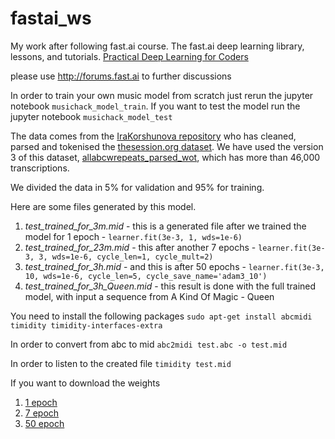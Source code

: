 # fastai_ws

My work after following fast.ai course. The fast.ai deep learning library, lessons, and tutorials. [Practical Deep Learning for Coders](http://course.fast.ai)

please use http://forums.fast.ai to further discussions 

In order to train your own music model from scratch just rerun the jupyter notebook `musichack_model_train`.
If you want to test the model run the jupyter notebook `musichack_model_test`

The data comes from the [IraKorshunova repository](https://github.com/IraKorshunova/folk-rnn/tree/master/data) who has cleaned, parsed and tokenised the [thesession.org dataset](https://github.com/adactio/TheSession-data). We have used the version 3 of this dataset, [allabcwrepeats_parsed_wot](allabcwrepeats_parsed_wot), which has more than 46,000 transcriptions.

We divided the data in 5% for validation and 95% for training.

Here are some files generated by this model.

1. *test_trained_for_3m.mid* - this is a generated file after we trained the model for 1 epoch - `learner.fit(3e-3, 1, wds=1e-6)`
1. *test_trained_for_23m.mid* - this after another 7 epochs - `learner.fit(3e-3, 3, wds=1e-6, cycle_len=1, cycle_mult=2)`
1. *test_trained_for_3h.mid* - and this is after 50 epochs - `learner.fit(3e-3, 10, wds=1e-6, cycle_len=5, cycle_save_name='adam3_10')`
1. *test_trained_for_3h_Queen.mid* - this result is done with the full trained model, with input a sequence from A Kind Of Magic - Queen

You need to install the following packages
`sudo apt-get install abcmidi timidity timidity-interfaces-extra`

In order to convert from abc to mid
`abc2midi test.abc -o test.mid`

In order to listen to the created file
`timidity test.mid`

If you want to download the weights
1. [1 epoch](https://drive.google.com/open?id=1_OouFmHzJX-GGhyZatQVwaZrnazym_cM)
1. [7 epoch](https://drive.google.com/open?id=1vukGIXbIsgoF0aUYLmljb5y398iVKkZa)
1. [50 epoch](https://drive.google.com/open?id=15YU5iKZWkwUNV5jKQpOPFKl-8_OM2s0k)
